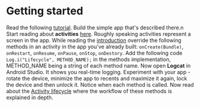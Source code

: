 # Getting started

Read the following [tutorial](https://developer.android.com/training/basics/firstapp/index.html).
Build the simple app that's described there.n
Start reading about __activities__ [here](https://developer.android.com/guide/components/activities/index.html).
Roughly speaking activities represent a screen in the app.
While reading the [introduction](https://developer.android.com/guide/components/activities/intro-activities.html) override the following methods in an activity in the app you've already built: 
`onCreate(Bundle)`, `onRestart`, `onResume`, `onPause`, `onStop`, `onDestory`. Add the following code `Log.i("Lifecycle", METHOD_NAME);` in the methods implementation, METHOD_NAME being a string of each method name.
Now open __Logcat__ in Android Studio. It shows you real-time logging. Experiment with your app - rotate the device, minimize the app to recents and maximize it again, lock the device and then unlock it. Notice when each method is called.
Now read about the [Activity lifecycle](https://developer.android.com/guide/components/activities/activity-lifecycle.html) where the workflow of these methods is explained in depth.  